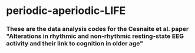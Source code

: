 # periodic-aperiodic-LIFE

### These are the data analysis codes for the Cesnaite et al. paper "Alterations in rhythmic and non-rhythmic resting-state EEG activity and their link to cognition in older age"
